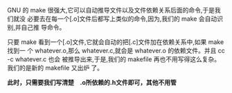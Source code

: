 GNU 的 make 很强大,它可以自动推导文件以及文件依赖关系后面的命令,于是我们就没
必要去在每一个[.o]文件后都写上类似的命令,因为,我们的 make 会自动识别,并自己推
导命令。

只要 make 看到一个[.o]文件,它就会自动的把[.c]文件加在依赖关系中,如果 make 找到一
个 whatever.o,那么 whatever.c,就会是 whatever.o 的依赖文件。并且 cc -c whatever.c 也会
被推导出来,于是,我们的 makefile 再也不用写得这么复杂。我们的是新的 makefile 又出炉
了。


**此时，只需要我们写清楚　.o所依赖的.h文件即可，其他不用管**